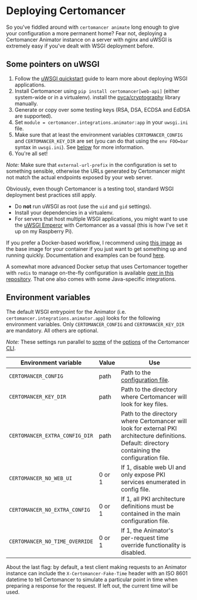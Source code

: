 # Deploying Certomancer

So you've fiddled around with `certomancer animate` long enough to give your configuration a more
permanent home? Fear not, deploying a Certomancer Animator instance on a server with nginx and
uWSGI is extremely easy if you've dealt with WSGI deployment before.


## Some pointers on uWSGI

1. Follow the [uWSGI quickstart](https://uwsgi-docs.readthedocs.io/en/latest/WSGIquickstart.html)
   guide to learn more about deploying WSGI applications.
2. Install Certomancer using `pip install certomancer[web-api]` (either system-wide or in a
   virtualenv).
   install the [pyca/cryptography](https://github.com/pyca/cryptography) library manually.
3. Generate or copy over some testing keys (RSA, DSA, ECDSA and EdDSA are supported).   
4. Set `module = certomancer.integrations.animator:app` in your `uwsgi.ini` file.
5. Make sure that at least the environment variables `CERTOMANCER_CONFIG` and `CERTOMANCER_KEY_DIR`
   are set (you can do that using the `env FOO=bar` syntax in `uwsgi.ini`).
   See [below](#environment-variables) for more information.
6. You're all set!

*Note:* Make sure that `external-url-prefix` in the configuration is set to something sensible,
otherwise the URLs generated by Certomancer might not match the actual endpoints exposed by your
web server.

Obviously, even though Certomancer is a testing tool, standard WSGI deployment best practices
still apply.

 - Do **not** run uWSGI as root (use the `uid` and `gid` settings).
 - Install your dependencies in a virtualenv.
 - For servers that host multiple WSGI applications, you might want to use the
   [uWSGI Emperor](https://uwsgi-docs.readthedocs.io/en/latest/Emperor.html) with Certomancer
   as a vassal (this is how I've set it up on my Raspberry Pi).
   
If you prefer a Docker-based workflow, I recommend using
[this image](https://hub.docker.com/r/tiangolo/uwsgi-nginx/) as the base image for your container
if you just want to get something up and running quickly.
Documentation and examples can be found [here](https://github.com/tiangolo/uwsgi-nginx-docker).

A somewhat more advanced Docker setup that uses Certomancer together with `redis`
to manage on-the-fly configuration is available
[over in this repository](https://github.com/itext/certomancer-as-a-service).
That one also comes with some Java-specific integrations.


## Environment variables

The default WSGI entrypoint for the Animator (i.e. `certomancer.integrations.animator.app`) looks
for the following environment variables. Only `CERTOMANCER_CONFIG` and `CERTOMANCER_KEY_DIR`
are mandatory. All others are optional.

*Note:* These settings run parallel to [some](cli.md#core-config-flags) of the
[options](cli.md#running-the-animator-locally) of the Certomancer [CLI](cli.md).


| Environment variable | Value | Use |
| --- | --- | --- |
| `CERTOMANCER_CONFIG` | path | Path to the [configuration file](config.md). |
| `CERTOMANCER_KEY_DIR` | path | Path to the directory where Certomancer will look for key files. |
| `CERTOMANCER_EXTRA_CONFIG_DIR` | path | Path to the directory where Certomancer will look for external PKI architecture definitions.<br>Default: directory containing the configuration file. |
| `CERTOMANCER_NO_WEB_UI` | 0 or 1 | If 1, disable web UI and only expose PKI services enumerated in config file. |
| `CERTOMANCER_NO_EXTRA_CONFIG` | 0 or 1 | If 1, all PKI architecture definitions must be contained in the main configuration file. |
| `CERTOMANCER_NO_TIME_OVERRIDE` | 0 or 1 | If 1, the Animator's per-request time override functionality is disabled. |


About the last flag: by default, a test client making requests to an Animator instance can include
the `X-Certomancer-Fake-Time` header with an ISO 8601 datetime to tell Certomancer to simulate
a particular point in time when preparing a response for the request. If left out, the current time
will be used.
